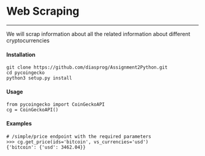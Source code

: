 # Web Scraping
___
We will scrap information about all the related information about different cryptocurrencies

#### Installation
```
git clone https://github.com/diasprog/Assignment2Python.git
cd pycoingecko
python3 setup.py install
```
#### Usage
```
from pycoingecko import CoinGeckoAPI
cg = CoinGeckoAPI()
```
#### Examples
```
# /simple/price endpoint with the required parameters
>>> cg.get_price(ids='bitcoin', vs_currencies='usd')
{'bitcoin': {'usd': 3462.04}}
```
